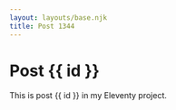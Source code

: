 ```yaml
---
layout: layouts/base.njk
title: Post 1344
---
```


# Post {{ id }}

This is post {{ id }} in my Eleventy project.
